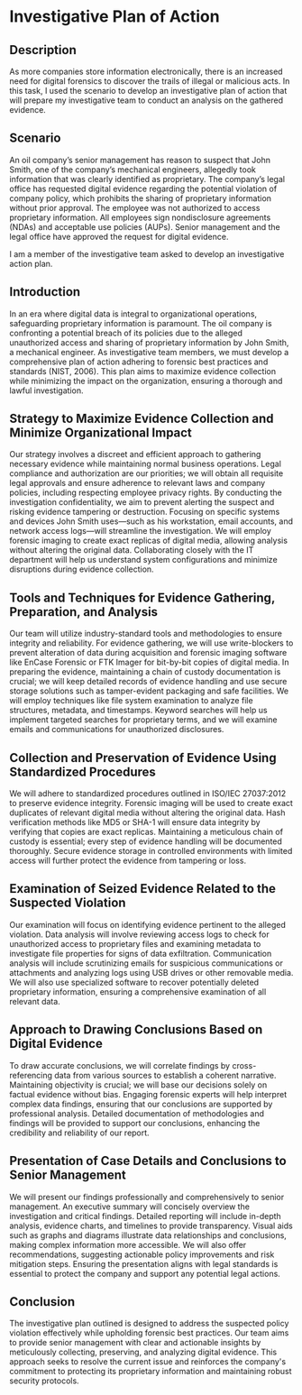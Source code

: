 <h1>Investigative Plan of Action</h1>

<h2>Description</h2>

<p>As more companies store information electronically, there is an increased need for digital forensics to discover the trails of illegal or malicious acts. In this task, I used the scenario to develop an investigative plan of action that will prepare my investigative team to conduct an analysis on the gathered evidence.</p>

<h2>Scenario</h2>

<p>An oil company’s senior management has reason to suspect that John Smith, one of the company’s mechanical engineers, allegedly took information that was clearly identified as proprietary. The company’s legal office has requested digital evidence regarding the potential violation of company policy, which prohibits the sharing of proprietary information without prior approval. The employee was not authorized to access proprietary information. All employees sign nondisclosure agreements (NDAs) and acceptable use policies (AUPs). Senior management and the legal office have approved the request for digital evidence.</p>

<p>I am a member of the investigative team asked to develop an investigative action plan.</p>

<h2>Introduction</h2>

<p>In an era where digital data is integral to organizational operations, safeguarding proprietary information is paramount. The oil company is confronting a potential breach of its policies due to the alleged unauthorized access and sharing of proprietary information by John Smith, a mechanical engineer. As investigative team members, we must develop a comprehensive plan of action adhering to forensic best practices and standards (NIST, 2006). This plan aims to maximize evidence collection while minimizing the impact on the organization, ensuring a thorough and lawful investigation.</p>

<h2>Strategy to Maximize Evidence Collection and Minimize Organizational Impact</h2>

<p>Our strategy involves a discreet and efficient approach to gathering necessary evidence while maintaining normal business operations. Legal compliance and authorization are our priorities; we will obtain all requisite legal approvals and ensure adherence to relevant laws and company policies, including respecting employee privacy rights. By conducting the investigation confidentiality, we aim to prevent alerting the suspect and risking evidence tampering or destruction. Focusing on specific systems and devices John Smith uses—such as his workstation, email accounts, and network access logs—will streamline the investigation. We will employ forensic imaging to create exact replicas of digital media, allowing analysis without altering the original data. Collaborating closely with the IT department will help us understand system configurations and minimize disruptions during evidence collection.</p>

<h2>Tools and Techniques for Evidence Gathering, Preparation, and Analysis</h2>

<p>Our team will utilize industry-standard tools and methodologies to ensure integrity and reliability. For evidence gathering, we will use write-blockers to prevent alteration of data during acquisition and forensic imaging software like EnCase Forensic or FTK Imager for bit-by-bit copies of digital media. In preparing the evidence, maintaining a chain of custody documentation is crucial; we will keep detailed records of evidence handling and use secure storage solutions such as tamper-evident packaging and safe facilities. We will employ techniques like file system examination to analyze file structures, metadata, and timestamps. Keyword searches will help us implement targeted searches for proprietary terms, and we will examine emails and communications for unauthorized disclosures.</p>

<h2>Collection and Preservation of Evidence Using Standardized Procedures</h2>

<p>We will adhere to standardized procedures outlined in ISO/IEC 27037:2012 to preserve evidence integrity. Forensic imaging will be used to create exact duplicates of relevant digital media without altering the original data. Hash verification methods like MD5 or SHA-1 will ensure data integrity by verifying that copies are exact replicas. Maintaining a meticulous chain of custody is essential; every step of evidence handling will be documented thoroughly. Secure evidence storage in controlled environments with limited access will further protect the evidence from tampering or loss.</p>

<h2>Examination of Seized Evidence Related to the Suspected Violation</h2>

<p>Our examination will focus on identifying evidence pertinent to the alleged violation. Data analysis will involve reviewing access logs to check for unauthorized access to proprietary
files and examining metadata to investigate file properties for signs of data exfiltration. Communication analysis will include scrutinizing emails for suspicious communications or attachments and analyzing logs using USB drives or other removable media. We will also use specialized software to recover potentially deleted proprietary information, ensuring a comprehensive examination of all relevant data.</p>

<h2>Approach to Drawing Conclusions Based on Digital Evidence</h2>

<p>To draw accurate conclusions, we will correlate findings by cross-referencing data from various sources to establish a coherent narrative. Maintaining objectivity is crucial; we will base our decisions solely on factual evidence without bias. Engaging forensic experts will help interpret complex data findings, ensuring that our conclusions are supported by professional analysis. Detailed documentation of methodologies and findings will be provided to support our conclusions, enhancing the credibility and reliability of our report.</p>

<h2>Presentation of Case Details and Conclusions to Senior Management</h2>

<p>We will present our findings professionally and comprehensively to senior management. An executive summary will concisely overview the investigation and critical findings. Detailed
reporting will include in-depth analysis, evidence charts, and timelines to provide transparency. Visual aids such as graphs and diagrams illustrate data relationships and conclusions, making complex information more accessible. We will also offer recommendations, suggesting actionable policy improvements and risk mitigation steps. Ensuring the presentation aligns with legal standards is essential to protect the company and support any potential legal actions.</p>

<h2>Conclusion</h2>

<p>The investigative plan outlined is designed to address the suspected policy violation effectively while upholding forensic best practices. Our team aims to provide senior management with clear and actionable insights by meticulously collecting, preserving, and analyzing digital evidence. This approach seeks to resolve the current issue and reinforces the company's commitment to protecting its proprietary information and maintaining robust security protocols.</p>
